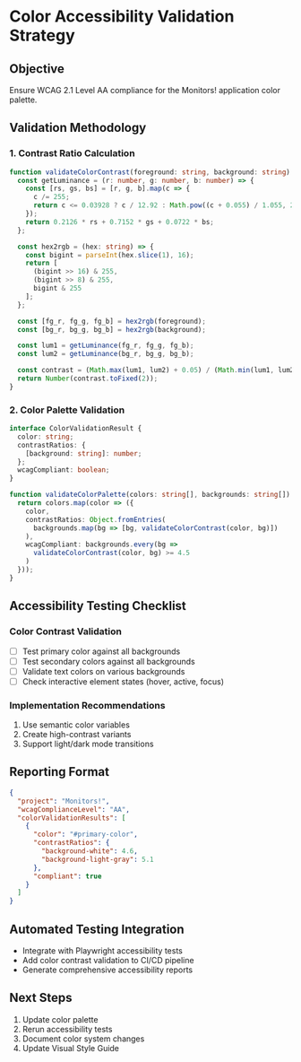 # Color Accessibility Validation Strategy

## Objective
Ensure WCAG 2.1 Level AA compliance for the Monitors! application color palette.

## Validation Methodology

### 1. Contrast Ratio Calculation
```typescript
function validateColorContrast(foreground: string, background: string): number {
  const getLuminance = (r: number, g: number, b: number) => {
    const [rs, gs, bs] = [r, g, b].map(c => {
      c /= 255;
      return c <= 0.03928 ? c / 12.92 : Math.pow((c + 0.055) / 1.055, 2.4);
    });
    return 0.2126 * rs + 0.7152 * gs + 0.0722 * bs;
  };

  const hex2rgb = (hex: string) => {
    const bigint = parseInt(hex.slice(1), 16);
    return [
      (bigint >> 16) & 255,
      (bigint >> 8) & 255,
      bigint & 255
    ];
  };

  const [fg_r, fg_g, fg_b] = hex2rgb(foreground);
  const [bg_r, bg_g, bg_b] = hex2rgb(background);

  const lum1 = getLuminance(fg_r, fg_g, fg_b);
  const lum2 = getLuminance(bg_r, bg_g, bg_b);

  const contrast = (Math.max(lum1, lum2) + 0.05) / (Math.min(lum1, lum2) + 0.05);
  return Number(contrast.toFixed(2));
}
```

### 2. Color Palette Validation
```typescript
interface ColorValidationResult {
  color: string;
  contrastRatios: {
    [background: string]: number;
  };
  wcagCompliant: boolean;
}

function validateColorPalette(colors: string[], backgrounds: string[]): ColorValidationResult[] {
  return colors.map(color => ({
    color,
    contrastRatios: Object.fromEntries(
      backgrounds.map(bg => [bg, validateColorContrast(color, bg)])
    ),
    wcagCompliant: backgrounds.every(bg => 
      validateColorContrast(color, bg) >= 4.5
    )
  }));
}
```

## Accessibility Testing Checklist

### Color Contrast Validation
- [ ] Test primary color against all backgrounds
- [ ] Test secondary colors against all backgrounds
- [ ] Validate text colors on various backgrounds
- [ ] Check interactive element states (hover, active, focus)

### Implementation Recommendations
1. Use semantic color variables
2. Create high-contrast variants
3. Support light/dark mode transitions

## Reporting Format
```json
{
  "project": "Monitors!",
  "wcagComplianceLevel": "AA",
  "colorValidationResults": [
    {
      "color": "#primary-color",
      "contrastRatios": {
        "background-white": 4.6,
        "background-light-gray": 5.1
      },
      "compliant": true
    }
  ]
}
```

## Automated Testing Integration
- Integrate with Playwright accessibility tests
- Add color contrast validation to CI/CD pipeline
- Generate comprehensive accessibility reports

## Next Steps
1. Update color palette
2. Rerun accessibility tests
3. Document color system changes
4. Update Visual Style Guide